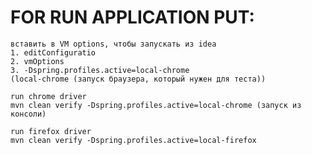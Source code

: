 # FOR RUN APPLICATION PUT:
    вставить в VM options, чтобы запускать из idea  
    1. editConfiguratio 
    2. vmOptions 
    3. -Dspring.profiles.active=local-chrome
    (local-chrome (запуск браузера, который нужен для теста))

    run chrome driver
    mvn clean verify -Dspring.profiles.active=local-chrome (запуск из консоли)
    
    run firefox driver
    mvn clean verify -Dspring.profiles.active=local-firefox

